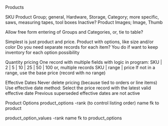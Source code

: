 Products

SKU
Product Group; general, Hardware, Storage,
Category; more specific, saws, measuring tapes, tool boxes
Inactive?
Product Images; Image, Thumb

Allow free form entering of Groups and Categories,
or, tie to table?

Simplest is just product and price.
Product with options, like size and/or color
Do you need separate records for each item?
You do if want to keep inventory for each option possibility

Quantity pricing
One record with multiple fields with logic in program:
SKU | 2 | 5 | 10 | 25 | 50 | 100
or, multiple records
SKU | range | price
If not in a range, use the base price (record with no range)

Effective Dates
Never delete pricing (because tied to orders or line items)
Use effective date method:
Select the price record with the latest valid effective date
Previous superseded effective dates are not active

Product Options
product_options
-rank (to control listing order)
name
fk to product

product_option_values
-rank
name
fk to product_options


